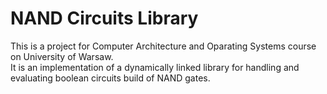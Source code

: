 # NAND Circuits Library
This is a project for Computer Architecture and Oparating Systems course on University of Warsaw.  
It is an implementation of a dynamically linked library for handling and evaluating boolean circuits build of NAND gates.  
